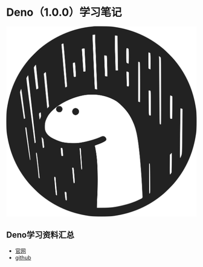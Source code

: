 # Deno（1.0.0）学习笔记
![deno](./images/logo.svg)
## Deno学习资料汇总
- [官网](https://deno.land/#installation)
- [github](https://github.com/denoland/deno)
